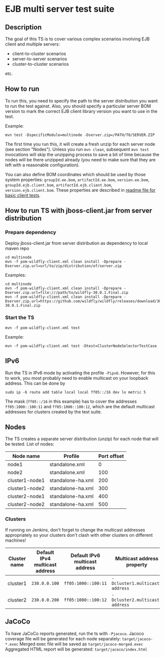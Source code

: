 # EJB multi server test suite

## Description
The goal of this TS is to cover various complex scenarios involving EJB client and multiple servers:

- client-to-cluster scenarios
- server-to-server scenarios
- cluster-to-cluster scenarios

etc.

## How to run
To run this, you need to specify the path to the server distribution you want to run the test against.
Also, you should specify a particular server BOM version to mark the correct
EJB client library version you want to use in the test.

Example:

`mvn test -DspecificModule=multinode -Dserver.zip=/PATH/TO/SERVER.ZIP`

The first time you run this, it will create a fresh unzip for each server node (see section "Nodes").
Unless you run `mvn clean`, subsequent `mvn test` invocations will skip the unzipping process to save a bit of 
time because the nodes will be there unzipped already (you need to make sure that they are left with a reasonable configuration).

You can also define BOM coordinates which should be used by those system properties:
`groupId.ee.bom`, `artifactId.ee.bom`, `version.ee.bom`, `groupId.ejb.client.bom`, `artifactId.ejb.client.bom`, `version.ejb.client.bom`.
These properties are described in [readme file for basic client tests](../basic).

## How to run TS with jboss-client.jar from server distribution

### Prepare dependency

Deploy jboss-client.jar from server distribution as dependency to local maven repo

```
cd multinode
mvn -f pom-wildfly-client.xml clean install -Dprepare -Dserver.zip.url=url/to/zip/distribution/of/server.zip
```

Examples:
```
cd multinode
mvn -f pom-wildfly-client.xml clean install -Dprepare -Dserver.zip.url=file:///path/to/wildfly-30.0.1.Final.zip
mvn -f pom-wildfly-client.xml clean install -Dprepare -Dserver.zip.url=https://github.com/wildfly/wildfly/releases/download/30.0.1.Final/wildfly-30.0.1.Final.zip
```

### Start the TS

`mvn -f pom-wildfly-client.xml test`

Example:

```
mvn -f pom-wildfly-client.xml test -Dtest=ClusterNodeSelectorTestCase
```

## IPv6
Run the TS in IPv6 mode by activating the profile `-Pipv6`.
However, for this to work, you most probably need to enable multicast on your loopback address.
This can be done by

``
sudo ip -6 route add table local local ff05::/16 dev lo metric 5
``

The mask (`ff05::/16` in this example) has to cover the addresses `ff05:1000::100:11` and `ff05:1000::100:12`, which are the default multicast addresses for clusters created by the test suite.
 
## Nodes
The TS creates a separate server distribution (unzip) for each node that will be tested. List of nodes:

|Node name|Profile|Port offset|
|---|---|---|
|node1|standalone.xml|0|
|node2|standalone.xml|100|
|cluster1-node1|standalone-ha.xml|200|
|cluster1-node2|standalone-ha.xml|300|
|cluster2-node1|standalone-ha.xml|400|
|cluster2-node2|standalone-ha.xml|500|

### Clusters
If running on Jenkins, don't forget to change the multicast addresses 
appropriately so your clusters don't clash with other clusters on different machines!

|Cluster name|Default IPv4 multicast address|Default IPv6 multicast address|Multicast address property|
|---|---|---|---|
|cluster1|`230.0.0.100`|`ff05:1000::100:11`|`-Dcluster1.multicast-address`|
|cluster2|`230.0.0.200`|`ff05:1000::100:12`|`-Dcluster2.multicast-address`|


## JaCoCo
To have JaCoCo reports generated, run the ts with `-Pjacoco`.
Jacoco coverage file will be generated for each node separately: `target/jacoco-*.exec`
Merged exec file will be saved as `target/jacoco-merged.exec`
Aggregated HTML report will be generated: `target/jacoco/index.html`
